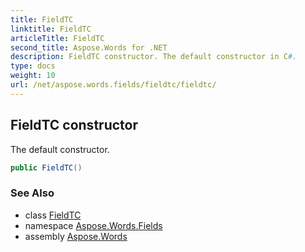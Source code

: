 ```yaml
---
title: FieldTC
linktitle: FieldTC
articleTitle: FieldTC
second_title: Aspose.Words for .NET
description: FieldTC constructor. The default constructor in C#.
type: docs
weight: 10
url: /net/aspose.words.fields/fieldtc/fieldtc/
---
```

## FieldTC constructor

The default constructor.

```csharp
public FieldTC()
```

### See Also

* class [FieldTC](../)
* namespace [Aspose.Words.Fields](../../fieldtc/)
* assembly [Aspose.Words](../../../)
